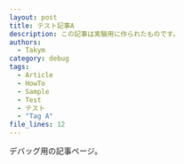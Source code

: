 ```yaml
---
layout: post
title: テスト記事A
description: この記事は実験用に作られたものです。
authors:
  - Takym
category: debug
tags:
  - Article
  - HowTo
  - Sample
  - Test
  - テスト
  - "Tag A"
file_lines: 12
---
```

デバッグ用の記事ページ。
